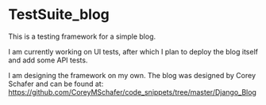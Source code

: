# TestSuite_blog
This is a testing framework for a simple blog.

I am currently working on UI tests, after which I plan to deploy the blog itself and add some API tests.

I am designing the framework on my own. The blog was designed by Corey Schafer and can be found at: https://github.com/CoreyMSchafer/code_snippets/tree/master/Django_Blog
